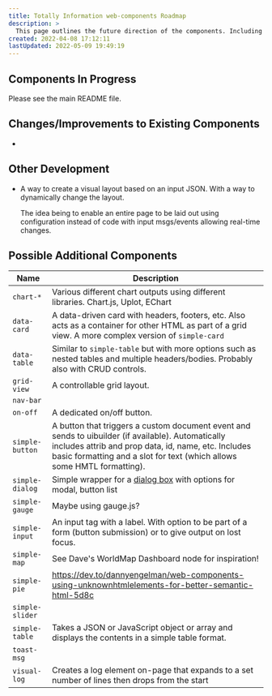 ```yaml
---
title: Totally Information web-components Roadmap
description: >
  This page outlines the future direction of the components. Including specific things that will almost certainly happen as well as more speculative ideas.
created: 2022-04-08 17:12:11
lastUpdated: 2022-05-09 19:49:19
---
```


## Components In Progress

Please see the main README file.

## Changes/Improvements to Existing Components

* 

## Other Development

* A way to create a visual layout based on an input JSON. With a way to dynamically change the layout.

  The idea being to enable an entire page to be laid out using configuration instead of code with input msgs/events allowing real-time changes.

## Possible Additional Components

| Name            | Description                                                  |
| --------------- | ------------------------------------------------------------ |
| `chart-*`       | Various different chart outputs using different libraries. Chart.js, Uplot, EChart |
| `data-card`     | A data-driven card with headers, footers, etc. Also acts as a container for other HTML as part of a grid view. A more complex version of `simple-card` |
| `data-table`    | Similar to `simple-table` but with more options such as nested tables and multiple headers/bodies. Probably also with CRUD controls. |
| `grid-view`     | A controllable grid layout.                                  |
| `nav-bar`       | |
| `on-off`        | A dedicated on/off button.    |
| `simple-button` | A button that triggers a custom document event and sends to uibuilder (if available). Automatically includes attrib and prop data, id, name, etc. Includes basic formatting and a slot for text (which allows some HMTL formatting). |
| `simple-dialog` | Simple wrapper for a [dialog box](https://www.tutorialrepublic.com/codelab.php?topic=html5&file=dialog-tag) with options for modal, button list |
| `simple-gauge`  | Maybe using gauge.js? |
| `simple-input`  | An input tag with a label. With option to be part of a form (button submission) or to give output on lost focus. |
| `simple-map`    | See Dave's WorldMap Dashboard node for inspiration! |
| `simple-pie`    | https://dev.to/dannyengelman/web-components-using-unknownhtmlelements-for-better-semantic-html-5d8c |
| `simple-slider` | |
| `simple-table`  | Takes a JSON or JavaScript object or array and displays the contents in a simple table format. |
| `toast-msg`     | |
| `visual-log`    | Creates a log element on-page that expands to a set number of lines then drops from the start |

